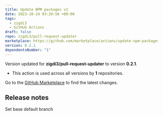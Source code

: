 ```yaml
---
title: Update NPM packages v2
date: 2023-10-24 03:20:58 +00:00
tags:
  - zigdi3
  - GitHub Actions
draft: false
repo: zigdi3/pull-request-updater
marketplace: https://github.com/marketplace/actions/update-npm-packages-v2
version: 0.2.1
dependentsNumber: "1"
---
```



Version updated for **zigdi3/pull-request-updater** to version **0.2.1**.
- This action is used across all versions by **1** repositories.

Go to the [GitHub Marketplace](https://github.com/marketplace/actions/update-npm-packages-v2) to find the latest changes.

## Release notes

Set base default branch
